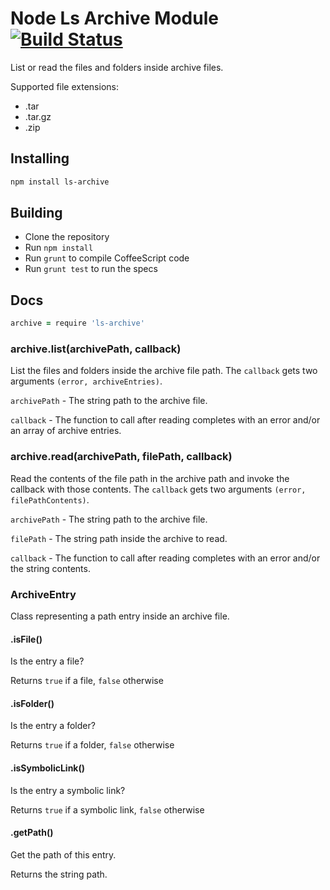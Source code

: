 # Node Ls Archive Module [![Build Status](https://travis-ci.org/atom/node-ls-archive.png)](https://travis-ci.org/atom/node-ls-archive)

List or read the files and folders inside archive files.

Supported file extensions:

  * .tar
  * .tar.gz
  * .zip

## Installing

```sh
npm install ls-archive
```

## Building
  * Clone the repository
  * Run `npm install`
  * Run `grunt` to compile CoffeeScript code
  * Run `grunt test` to run the specs

## Docs

```coffeescript
archive = require 'ls-archive'
```

### archive.list(archivePath, callback)

List the files and folders inside the archive file path. The `callback` gets
two arguments `(error, archiveEntries)`.

`archivePath` - The string path to the archive file.

`callback` - The function to call after reading completes with an error and/or
an array of archive entries.

### archive.read(archivePath, filePath, callback)

Read the contents of the file path in the archive path and invoke the callback
with those contents. The `callback` gets two arguments
`(error, filePathContents)`.

`archivePath` - The string path to the archive file.

`filePath` - The string path inside the archive to read.

`callback` - The function to call after reading completes with an error and/or
the string contents.

### ArchiveEntry

Class representing a path entry inside an archive file.

#### .isFile()
Is the entry a file?

Returns `true` if a file, `false` otherwise

#### .isFolder()
Is the entry a folder?

Returns `true` if a folder, `false` otherwise

#### .isSymbolicLink()
Is the entry a symbolic link?

Returns `true` if a symbolic link, `false` otherwise

#### .getPath()
Get the path of this entry.

Returns the string path.
